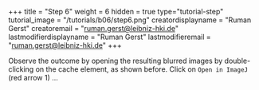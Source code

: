 +++
title = "Step 6"
weight = 6
hidden = true
type="tutorial-step"
tutorial_image = "/tutorials/b06/step6.png"
creatordisplayname = "Ruman Gerst"
creatoremail = "ruman.gerst@leibniz-hki.de"
lastmodifierdisplayname = "Ruman Gerst"
lastmodifieremail = "ruman.gerst@leibniz-hki.de"
+++

Observe the outcome by opening the resulting blurred images by double-clicking on the cache element, as shown before. Click on `Open in ImageJ` (red arrow 1) ...